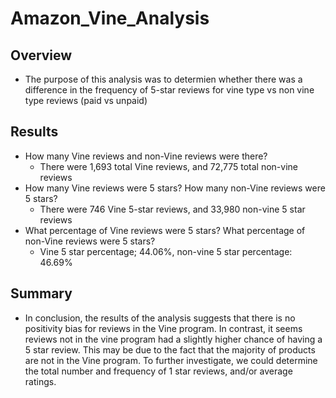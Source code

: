 # Amazon_Vine_Analysis

## Overview
- The purpose of this analysis was to determien whether there was a difference in the frequency of 5-star reviews for vine type vs non vine type reviews (paid vs unpaid)

## Results
- How many Vine reviews and non-Vine reviews were there?
  - There were 1,693 total Vine reviews, and 72,775 total non-vine reviews
- How many Vine reviews were 5 stars? How many non-Vine reviews were 5 stars?
  - There were 746 Vine 5-star reviews, and 33,980 non-vine 5 star reviews
- What percentage of Vine reviews were 5 stars? What percentage of non-Vine reviews were 5 stars?
  - Vine 5 star percentage; 44.06%, non-vine 5 star percentage: 46.69%
  
## Summary
- In conclusion, the results of the analysis suggests that there is no positivity bias for reviews in the Vine program. In contrast, it seems reviews not in the vine program had a slightly higher chance of having a 5 star review. This may be due to the fact that the majority of products are not in the Vine program. To further investigate, we could determine the total number and frequency of 1 star reviews, and/or average ratings.
